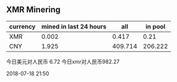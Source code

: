 ## XMR Minering

|currency|mined in last 24 hours|all|in pool|
|---|---|---|---|
|XMR|0.002|0.417|0.21|
|CNY|1.925|409.714|206.222|

今日美元对人民币 6.72	今日xmr对人民币982.27


2018-07-18 21:50